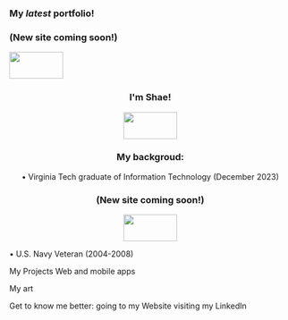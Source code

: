 <h3> My <em>latest</em> portfolio!</h3>
<h3>(New site coming soon!)</h3>
<p>
    <img src="https://github.com/callmeShae/Personal_Files/blob/main/~me/current%20portfolio/intro.jpg" height="48" width="96"/></a>
</p>

<h3 align="center">I'm Shae!</h3>
<p align="center">
    <a title="Virginia Tech" href="https://vtmit.vt.edu/academics/curriculum.html">
    <img src="https://upload.wikimedia.org/wikipedia/commons/6/60/Virginia_Tech_Hokies_logo.svg" height="48" width="96"/></a>
</p>

<h3 align="center">My backgroud: </h3>
<p align="center">•	Virginia Tech graduate of Information Technology (December 2023)
<h3 align="center">(New site coming soon!)</h3>
<p align="center">
    <a title="Virginia Tech" href="https://vtmit.vt.edu/academics/curriculum.html">
    <img src="https://upload.wikimedia.org/wikipedia/commons/6/60/Virginia_Tech_Hokies_logo.svg" height="48" width="96"/></a>
</p>

•	U.S. Navy Veteran (2004-2008)

My Projects 
Web and mobile apps

My art

Get to know me better:
  going to my Website
  visiting my LinkedIn


